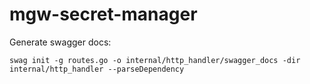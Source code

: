 mgw-secret-manager
=======

Generate swagger docs:

    swag init -g routes.go -o internal/http_handler/swagger_docs -dir internal/http_handler --parseDependency